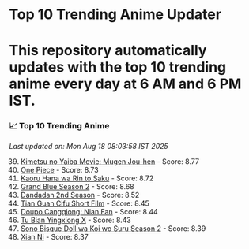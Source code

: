 # Top 10 Trending Anime Updater
# This repository automatically updates with the top 10 trending anime every day at 6 AM and 6 PM IST.

<!-- ANIME_LIST_START -->
### 📈 Top 10 Trending Anime

*Last updated on: Mon Aug 18 08:03:58 IST 2025*

39. [Kimetsu no Yaiba Movie: Mugen Jou-hen](https://myanimelist.net/anime/59192) - Score: 8.77
52. [One Piece](https://myanimelist.net/anime/21) - Score: 8.73
55. [Kaoru Hana wa Rin to Saku](https://myanimelist.net/anime/59845) - Score: 8.72
70. [Grand Blue Season 2](https://myanimelist.net/anime/59986) - Score: 8.68
137. [Dandadan 2nd Season](https://myanimelist.net/anime/60543) - Score: 8.52
174. [Tian Guan Cifu Short Film](https://myanimelist.net/anime/60988) - Score: 8.45
180. [Doupo Cangqiong: Nian Fan](https://myanimelist.net/anime/51039) - Score: 8.44
188. [Tu Bian Yingxiong X](https://myanimelist.net/anime/53447) - Score: 8.43
216. [Sono Bisque Doll wa Koi wo Suru Season 2](https://myanimelist.net/anime/53065) - Score: 8.39
235. [Xian Ni](https://myanimelist.net/anime/55809) - Score: 8.37

<!-- ANIME_LIST_END -->
